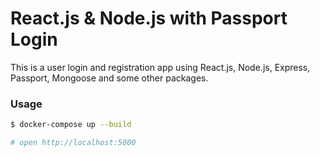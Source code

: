 # React.js & Node.js with Passport Login

This is a user login and registration app using React.js, Node.js, Express, Passport, Mongoose and some other packages.


### Usage

```sh
$ docker-compose up --build
```

```sh
# open http://localhost:5000
```
